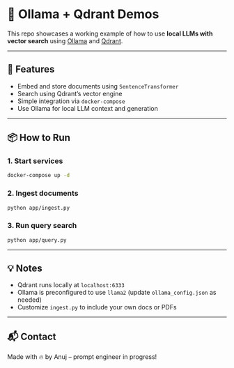 # 🧠 Ollama + Qdrant Demos

This repo showcases a working example of how to use **local LLMs with vector search** using [Ollama](https://ollama.com) and [Qdrant](https://qdrant.tech).

---

## 🚀 Features

- Embed and store documents using `SentenceTransformer`
- Search using Qdrant’s vector engine
- Simple integration via `docker-compose`
- Use Ollama for local LLM context and generation

---

## 📦 How to Run

### 1. Start services
```bash
docker-compose up -d
```

### 2. Ingest documents
```bash
python app/ingest.py
```

### 3. Run query search
```bash
python app/query.py
```

---

## 💡 Notes

- Qdrant runs locally at `localhost:6333`
- Ollama is preconfigured to use `llama2` (update `ollama_config.json` as needed)
- Customize `ingest.py` to include your own docs or PDFs

---

## 📬 Contact

Made with 🔥 by Anuj – prompt engineer in progress!
